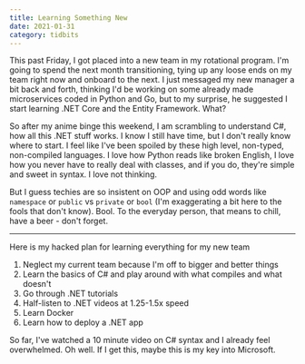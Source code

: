 ```yaml
---
title: Learning Something New
date: 2021-01-31
category: tidbits
---
```


This past Friday, I got placed into a new team in my rotational program. I'm going to spend the next month transitioning, tying up any loose ends on my team right now and onboard to the next. I just messaged my new manager a bit back and forth, thinking I'd be working on some already made microservices coded in Python and Go, but to my surprise, he suggested I start learning .NET Core and the Entity Framework. What?

So after my anime binge this weekend, I am scrambling to understand C#, how all this .NET stuff works. I know I still have time, but I don't really know where to start. I feel like I've been spoiled by these high level, non-typed, non-compiled languages. I love how Python reads like broken English, I love how you never have to really deal with classes, and if you do, they're simple and sweet in syntax. I love not thinking. 

But I guess techies are so insistent on OOP and using odd words like `namespace` or `public` vs `private` or `bool` (I'm exaggerating a bit here to the fools that don't know). Bool. To the everyday person, that means to chill, have a beer - don't forget. 

---

Here is my hacked plan for learning everything for my new team

1. Neglect my current team because I'm off to bigger and better things
2. Learn the basics of C# and play around with what compiles and what doesn't
3. Go through .NET tutorials
4. Half-listen to .NET videos at 1.25-1.5x speed
5. Learn Docker
6. Learn how to deploy a .NET app

So far, I've watched a 10 minute video on C# syntax and I already feel overwhelmed. Oh well. If I get this, maybe this is my key into Microsoft. 